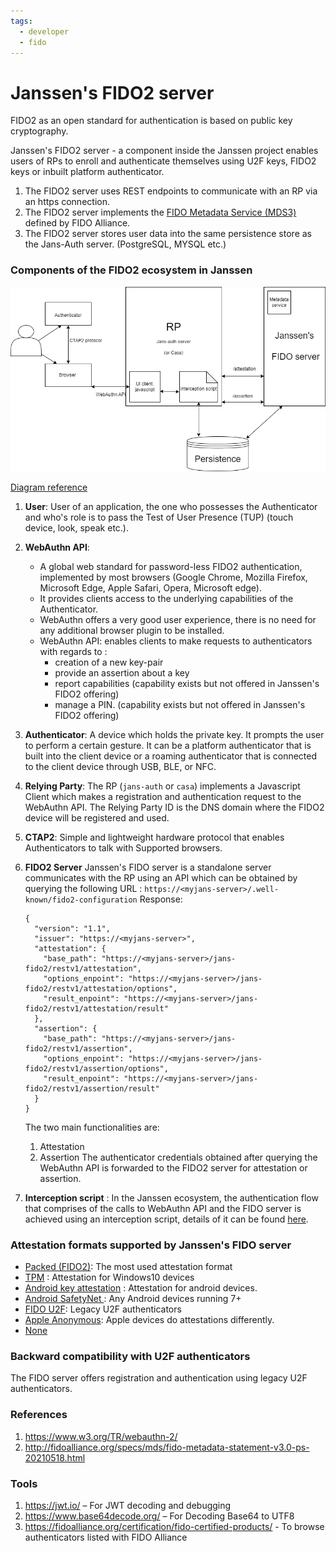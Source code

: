 ```yaml
---
tags:
  - developer
  - fido
---
```



# Janssen's FIDO2 server

FIDO2 as an open standard for authentication is based on public key cryptography.

Janssen's FIDO2 server - a component inside the Janssen project enables users of RPs to enroll and authenticate themselves using U2F keys, FIDO2 keys or inbuilt platform authenticator.
1. The FIDO2 server uses REST endpoints to communicate with an RP via an https connection.
2. The FIDO2 server implements the [FIDO Metadata Service (MDS3)](https://fidoalliance.org/metadata/metadata-service-overview/) defined by FIDO Alliance.
3. The FIDO2 server stores user data into the same persistence store as the Jans-Auth server. (PostgreSQL, MYSQL etc.)

### Components of the FIDO2 ecosystem in Janssen


![FIDO2 ecosystem](../../../assets/fido2-components.png)

[Diagram reference](../../../assets/fido2-components.xml)

 1. **User**: User of an application, the one who possesses the Authenticator and who's role is to pass the Test of User Presence (TUP) (touch device, look, speak etc.).

 2. **WebAuthn API**:
    * A global web standard for password-less FIDO2 authentication, implemented by most browsers (Google Chrome, Mozilla Firefox, Microsoft Edge, Apple Safari, Opera, Microsoft edge).
    * It provides clients access to the underlying capabilities of the Authenticator.
    * WebAuthn offers a very good user experience, there is no need for any additional browser plugin to be installed.
    * WebAuthn API: enables clients to make requests to authenticators with regards to :
       - creation of a new key-pair
       - provide an assertion about a key
       - report capabilities (capability exists but not offered in Janssen's FIDO2 offering)
       - manage a PIN. (capability exists but not offered in Janssen's FIDO2 offering)

3. **Authenticator**: A device which holds the private key. It prompts the user to perform a certain gesture. It can be a platform authenticator that is built into the client device or a roaming authenticator that is connected to the client device through USB, BLE, or NFC.

4. **Relying Party**: The RP (`jans-auth` or `casa`) implements a Javascript Client which makes a registration and authentication request to the WebAuthn API. The Relying Party ID is the DNS domain where the FIDO2 device will be registered and used.

5. **CTAP2**: Simple and lightweight hardware protocol that enables Authenticators to talk with Supported browsers.

6. **FIDO2 Server**
Janssen's FIDO server is a standalone server communicates with the RP using an API which can be obtained by querying the following URL :
`https://<myjans-server>/.well-known/fido2-configuration`
Response:

    ```
    {
      "version": "1.1",
      "issuer": "https://<myjans-server>",
      "attestation": {
        "base_path": "https://<myjans-server>/jans-fido2/restv1/attestation",
        "options_enpoint": "https://<myjans-server>/jans-fido2/restv1/attestation/options",
        "result_enpoint": "https://<myjans-server>/jans-fido2/restv1/attestation/result"
      },
      "assertion": {
        "base_path": "https://<myjans-server>/jans-fido2/restv1/assertion",
        "options_enpoint": "https://<myjans-server>/jans-fido2/restv1/assertion/options",
        "result_enpoint": "https://<myjans-server>/jans-fido2/restv1/assertion/result"
      }
    }
    ```

    The two main functionalities are:
    1. Attestation
    2. Assertion
    The authenticator credentials obtained after querying the WebAuthn API is forwarded to the FIDO2 server for attestation or assertion.

7. **Interception script** : In the Janssen ecosystem, the authentication flow that comprises of the calls to WebAuthn API and the FIDO server is achieved using an interception script, details of it can be found [here](../../../script-catalog/person_authentication/fido2-external-authenticator/README.md).


### Attestation formats supported by Janssen's FIDO server
* [Packed (FIDO2)](https://github.com/JanssenProject/jans/blob/main/jans-fido2/server/src/main/java/io/jans/fido2/service/processor/attestation/PackedAttestationProcessor.java): The most used attestation format
* [TPM](https://github.com/JanssenProject/jans/blob/main/jans-fido2/server/src/main/java/io/jans/fido2/service/processor/attestation/TPMProcessor.java) : Attestation for Windows10 devices
* [Android key attestation](https://github.com/JanssenProject/jans/blob/main/jans-fido2/server/src/main/java/io/jans/fido2/service/processor/attestation/AndroidKeyAttestationProcessor.java) : Attestation for android devices.
* [Android SafetyNet ](https://github.com/JanssenProject/jans/blob/main/jans-fido2/server/src/main/java/io/jans/fido2/service/processor/attestation/AndroidSafetyNetAttestationProcessor.java): Any Android devices running 7+
* [FIDO U2F](https://github.com/JanssenProject/jans/blob/main/jans-fido2/server/src/main/java/io/jans/fido2/service/processor/attestation/U2FAttestationProcessor.java): Legacy U2F authenticators
* [Apple Anonymous](https://github.com/JanssenProject/jans/blob/main/jans-fido2/server/src/main/java/io/jans/fido2/service/processor/attestation/AppleAttestationProcessor.java): Apple devices do attestations differently.
* [None](https://github.com/JanssenProject/jans/blob/main/jans-fido2/server/src/main/java/io/jans/fido2/service/processor/attestation/NoneAttestationProcessor.java)

### Backward compatibility with U2F authenticators
The FIDO server offers registration and authentication using legacy U2F authenticators.

### References
1. https://www.w3.org/TR/webauthn-2/
2. http://fidoalliance.org/specs/mds/fido-metadata-statement-v3.0-ps-20210518.html

### Tools
1. https://jwt.io/ – For JWT decoding and debugging
2. https://www.base64decode.org/ – For Decoding Base64 to UTF8
3. https://fidoalliance.org/certification/fido-certified-products/ - To browse authenticators listed with FIDO Alliance
